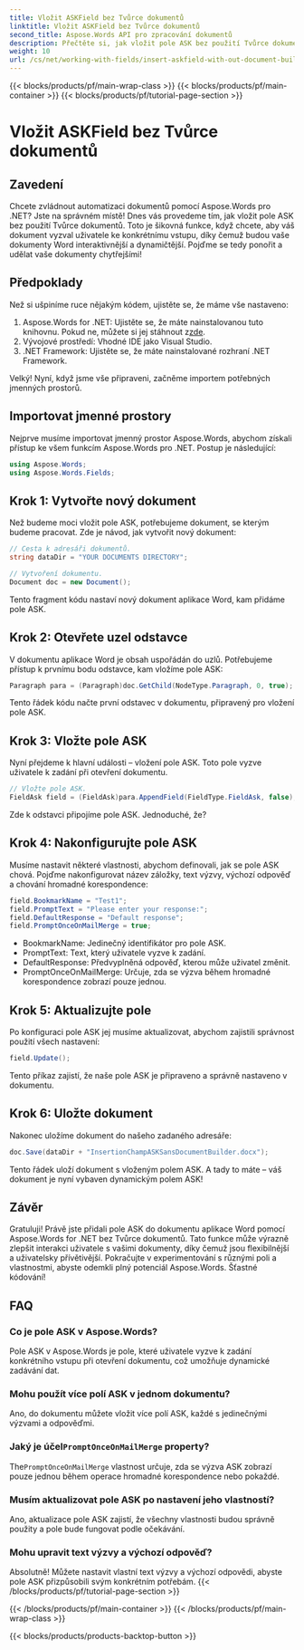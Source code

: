 ```yaml
---
title: Vložit ASKField bez Tvůrce dokumentů
linktitle: Vložit ASKField bez Tvůrce dokumentů
second_title: Aspose.Words API pro zpracování dokumentů
description: Přečtěte si, jak vložit pole ASK bez použití Tvůrce dokumentů v Aspose.Words pro .NET. Chcete-li dynamicky vylepšit své dokumenty Word, postupujte podle tohoto průvodce.
weight: 10
url: /cs/net/working-with-fields/insert-askfield-with-out-document-builder/
---
```


{{< blocks/products/pf/main-wrap-class >}}
{{< blocks/products/pf/main-container >}}
{{< blocks/products/pf/tutorial-page-section >}}

# Vložit ASKField bez Tvůrce dokumentů

## Zavedení

Chcete zvládnout automatizaci dokumentů pomocí Aspose.Words pro .NET? Jste na správném místě! Dnes vás provedeme tím, jak vložit pole ASK bez použití Tvůrce dokumentů. Toto je šikovná funkce, když chcete, aby váš dokument vyzval uživatele ke konkrétnímu vstupu, díky čemuž budou vaše dokumenty Word interaktivnější a dynamičtější. Pojďme se tedy ponořit a udělat vaše dokumenty chytřejšími!

## Předpoklady

Než si ušpiníme ruce nějakým kódem, ujistěte se, že máme vše nastaveno:

1.  Aspose.Words for .NET: Ujistěte se, že máte nainstalovanou tuto knihovnu. Pokud ne, můžete si jej stáhnout z[zde](https://releases.aspose.com/words/net/).
2. Vývojové prostředí: Vhodné IDE jako Visual Studio.
3. .NET Framework: Ujistěte se, že máte nainstalované rozhraní .NET Framework.

Velký! Nyní, když jsme vše připraveni, začněme importem potřebných jmenných prostorů.

## Importovat jmenné prostory

Nejprve musíme importovat jmenný prostor Aspose.Words, abychom získali přístup ke všem funkcím Aspose.Words pro .NET. Postup je následující:

```csharp
using Aspose.Words;
using Aspose.Words.Fields;
```

## Krok 1: Vytvořte nový dokument

Než budeme moci vložit pole ASK, potřebujeme dokument, se kterým budeme pracovat. Zde je návod, jak vytvořit nový dokument:

```csharp
// Cesta k adresáři dokumentů.
string dataDir = "YOUR DOCUMENTS DIRECTORY";

// Vytvoření dokumentu.
Document doc = new Document();
```

Tento fragment kódu nastaví nový dokument aplikace Word, kam přidáme pole ASK.

## Krok 2: Otevřete uzel odstavce

V dokumentu aplikace Word je obsah uspořádán do uzlů. Potřebujeme přístup k prvnímu bodu odstavce, kam vložíme pole ASK:

```csharp
Paragraph para = (Paragraph)doc.GetChild(NodeType.Paragraph, 0, true);
```

Tento řádek kódu načte první odstavec v dokumentu, připravený pro vložení pole ASK.

## Krok 3: Vložte pole ASK

Nyní přejdeme k hlavní události – vložení pole ASK. Toto pole vyzve uživatele k zadání při otevření dokumentu.

```csharp
// Vložte pole ASK.
FieldAsk field = (FieldAsk)para.AppendField(FieldType.FieldAsk, false);
```

Zde k odstavci připojíme pole ASK. Jednoduché, že?

## Krok 4: Nakonfigurujte pole ASK

Musíme nastavit některé vlastnosti, abychom definovali, jak se pole ASK chová. Pojďme nakonfigurovat název záložky, text výzvy, výchozí odpověď a chování hromadné korespondence:

```csharp
field.BookmarkName = "Test1";
field.PromptText = "Please enter your response:";
field.DefaultResponse = "Default response";
field.PromptOnceOnMailMerge = true;
```

- BookmarkName: Jedinečný identifikátor pro pole ASK.
- PromptText: Text, který uživatele vyzve k zadání.
- DefaultResponse: Předvyplněná odpověď, kterou může uživatel změnit.
- PromptOnceOnMailMerge: Určuje, zda se výzva během hromadné korespondence zobrazí pouze jednou.

## Krok 5: Aktualizujte pole

Po konfiguraci pole ASK jej musíme aktualizovat, abychom zajistili správnost použití všech nastavení:

```csharp
field.Update();
```

Tento příkaz zajistí, že naše pole ASK je připraveno a správně nastaveno v dokumentu.

## Krok 6: Uložte dokument

Nakonec uložíme dokument do našeho zadaného adresáře:

```csharp
doc.Save(dataDir + "InsertionChampASKSansDocumentBuilder.docx");
```

Tento řádek uloží dokument s vloženým polem ASK. A tady to máte – váš dokument je nyní vybaven dynamickým polem ASK!

## Závěr

Gratuluji! Právě jste přidali pole ASK do dokumentu aplikace Word pomocí Aspose.Words for .NET bez Tvůrce dokumentů. Tato funkce může výrazně zlepšit interakci uživatele s vašimi dokumenty, díky čemuž jsou flexibilnější a uživatelsky přívětivější. Pokračujte v experimentování s různými poli a vlastnostmi, abyste odemkli plný potenciál Aspose.Words. Šťastné kódování!

## FAQ

### Co je pole ASK v Aspose.Words?
Pole ASK v Aspose.Words je pole, které uživatele vyzve k zadání konkrétního vstupu při otevření dokumentu, což umožňuje dynamické zadávání dat.

### Mohu použít více polí ASK v jednom dokumentu?
Ano, do dokumentu můžete vložit více polí ASK, každé s jedinečnými výzvami a odpověďmi.

###  Jaký je účel`PromptOnceOnMailMerge` property?
 The`PromptOnceOnMailMerge` vlastnost určuje, zda se výzva ASK zobrazí pouze jednou během operace hromadné korespondence nebo pokaždé.

### Musím aktualizovat pole ASK po nastavení jeho vlastností?
Ano, aktualizace pole ASK zajistí, že všechny vlastnosti budou správně použity a pole bude fungovat podle očekávání.

### Mohu upravit text výzvy a výchozí odpověď?
Absolutně! Můžete nastavit vlastní text výzvy a výchozí odpovědi, abyste pole ASK přizpůsobili svým konkrétním potřebám.
{{< /blocks/products/pf/tutorial-page-section >}}

{{< /blocks/products/pf/main-container >}}
{{< /blocks/products/pf/main-wrap-class >}}

{{< blocks/products/products-backtop-button >}}
